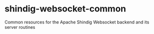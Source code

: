shindig-websocket-common
========================

Common resources for the Apache Shindig Websocket backend and its server routines
